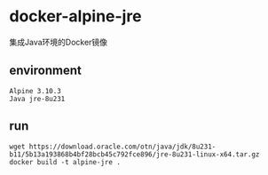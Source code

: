 # docker-alpine-jre

集成Java环境的Docker镜像

## environment
```
Alpine 3.10.3
Java jre-8u231
```

## run
```
wget https://download.oracle.com/otn/java/jdk/8u231-b11/5b13a193868b4bf28bcb45c792fce896/jre-8u231-linux-x64.tar.gz
docker build -t alpine-jre .
```

